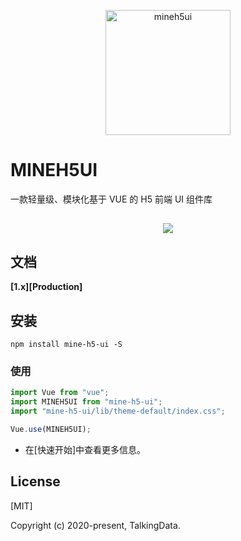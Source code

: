 [^_^]:变量start
[Production]:https://mineh5ui.biaov.cn/
[快速开始]:https://mineh5ui.biaov.cn/#/doc/start
[MIT]:http://opensource.org/licenses/MIT
[^_^]:变量end

<p align="center">
    <a href="https://mineh5ui.biaov.cn/">
        <img src="https://mineh5ui.biaov.cn/logo.svg" width="200px" title="mineh5ui" alt="mineh5ui">
    </a>
</p>

# MINEH5UI

一款轻量级、模块化基于 VUE 的 H5 前端 UI 组件库

<h2 style="text-align:center;"><a href="https://mineh5ui.biaov.cn/"><img src="https://img.shields.io/badge/npm-1.1.2-blue" /></a></h2>

## 文档

**[1.x][Production]**

## 安装

```Basic
npm install mine-h5-ui -S
```

### 使用

```JavaScript
import Vue from "vue";
import MINEH5UI from "mine-h5-ui";
import "mine-h5-ui/lib/theme-default/index.css";

Vue.use(MINEH5UI);
```

* 在[快速开始]中查看更多信息。

## License

[MIT]

Copyright (c) 2020-present, TalkingData.

[^_^]: 我们改变不了生活，但是我们可以改变对待生活的态度。
[^_^]: 作者就是一个逗比。
